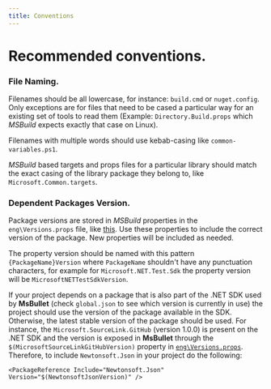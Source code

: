 ```yaml
---
title: Conventions
---
```


# Recommended conventions.

### File Naming.

Filenames should be all lowercase, for instance: `build.cmd` or `nuget.config`. Only exceptions are for files that need to be cased a particular way for an existing set of tools to read them (Example: `Directory.Build.props` which *MSBuild* expects exactly that case on Linux).

Filenames with multiple words should use kebab-casing like `common-variables.ps1`.

*MSBuild* based targets and props files for a particular library should match the exact casing of the library package they belong to, like `Microsoft.Common.targets`.

### Dependent Packages Version.

Package versions are stored in *MSBuild* properties in the `eng\Versions.props` file, like [this](https://github.com/binick/msbullet/blob/main/eng/Versions.props). Use these properties to include the correct version of the package. New properties will be included as needed.

The property version should be named with this pattern `{PackageName}Version` where `PackageName` shouldn't have any punctuation characters, for example for `Microsoft.NET.Test.Sdk` the property version will be `MicrosoftNETTestSdkVersion`.

If your project depends on a package that is also part of the .NET SDK used by **MsBullet** (check `global.json` to see which version is currently in use) the project should use the version of the package available in the SDK. Otherwise, the latest stable version of the package should be used. For instance, the `Microsoft.SourceLink.GitHub` (version 1.0.0) is present on the .NET SDK and the version is exposed in **MsBullet** through the `$(MicrosoftSourceLinkGitHubVersion)` property in [`eng\Versions.props`](https://github.com/binick/msbullet/blob/main/eng/Versions.props). Therefore, to include `Newtonsoft.Json` in your project do the following:

`<PackageReference Include="Newtonsoft.Json" Version="$(NewtonsoftJsonVersion)" />`
